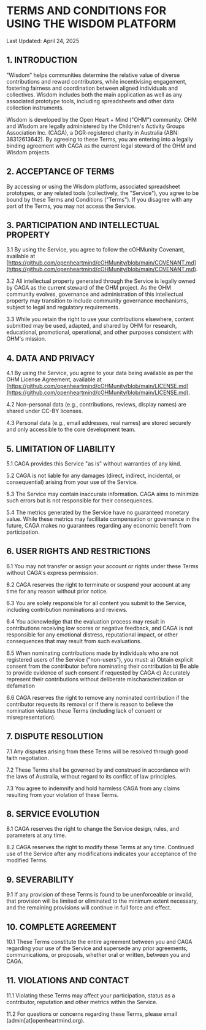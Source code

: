 # TERMS AND CONDITIONS FOR USING THE WISDOM PLATFORM

Last Updated: April 24, 2025

## **1\. INTRODUCTION**

"Wisdom" helps communities determine the relative value of diverse contributions and reward contributors, while incentivising engagement, fostering fairness and coordination between aligned individuals and collectives. Wisdom includes both the main application as well as any associated prototype tools, including spreadsheets and other data collection instruments.

Wisdom is developed by the Open Heart + Mind ("OHM") community. OHM and Wisdom are legally administered by the Children's Activity Groups Association Inc. (CAGA), a DGR-registered charity in Australia (ABN: 38312613642). By agreeing to these Terms, you are entering into a legally binding agreement with CAGA as the current legal steward of the OHM and Wisdom projects.

## **2\. ACCEPTANCE OF TERMS**

By accessing or using the Wisdom platform, associated spreadsheet prototypes, or any related tools (collectively, the "Service"), you agree to be bound by these Terms and Conditions ("Terms"). If you disagree with any part of the Terms, you may not access the Service.

## **3\. PARTICIPATION AND INTELLECTUAL PROPERTY**

3.1 By using the Service, you agree to follow the cOHMunity Covenant, available at [https://github.com/openheartmind/cOHMunity/blob/main/COVENANT.md](https://github.com/openheartmind/cOHMunity/blob/main/COVENANT.md).

3.2 All intellectual property generated through the Service is legally owned by CAGA as the current steward of the OHM project. As the OHM community evolves, governance and administration of this intellectual property may transition to include community governance mechanisms, subject to legal and regulatory requirements.

3.3 While you retain the right to use your contributions elsewhere, content submitted may be used, adapted, and shared by OHM for research, educational, promotional, operational, and other purposes consistent with OHM's mission.

## **4\. DATA AND PRIVACY**

4.1 By using the Service, you agree to your data being available as per the OHM License Agreement, available at [https://github.com/openheartmind/cOHMunity/blob/main/LICENSE.md](https://github.com/openheartmind/cOHMunity/blob/main/LICENSE.md). 

4.2 Non-personal data (e.g., contributions, reviews, display names) are shared under CC-BY licenses.

4.3 Personal data (e.g., email addresses, real names) are stored securely and only accessible to the core development team.

## **5\. LIMITATION OF LIABILITY**

5.1 CAGA provides this Service "as is" without warranties of any kind.

5.2 CAGA is not liable for any damages (direct, indirect, incidental, or consequential) arising from your use of the Service.

5.3 The Service may contain inaccurate information. CAGA aims to minimize such errors but is not responsible for their consequences.

5.4 The metrics generated by the Service have no guaranteed monetary value. While these metrics may facilitate compensation or governance in the future, CAGA makes no guarantees regarding any economic benefit from participation.

## **6\. USER RIGHTS AND RESTRICTIONS**

6.1 You may not transfer or assign your account or rights under these Terms without CAGA's express permission.

6.2 CAGA reserves the right to terminate or suspend your account at any time for any reason without prior notice.

6.3 You are solely responsible for all content you submit to the Service, including contribution nominations and reviews.

6.4 You acknowledge that the evaluation process may result in contributions receiving low scores or negative feedback, and CAGA is not responsible for any emotional distress, reputational impact, or other consequences that may result from such evaluations.

6.5 When nominating contributions made by individuals who are not registered users of the Service ("non-users"), you must: a) Obtain explicit consent from the contributor before nominating their contribution b) Be able to provide evidence of such consent if requested by CAGA c) Accurately represent their contributions without deliberate mischaracterization or defamation

6.6 CAGA reserves the right to remove any nominated contribution if the contributor requests its removal or if there is reason to believe the nomination violates these Terms (including lack of consent or misrepresentation).

## **7\. DISPUTE RESOLUTION**

7.1 Any disputes arising from these Terms will be resolved through good faith negotiation.

7.2 These Terms shall be governed by and construed in accordance with the laws of Australia, without regard to its conflict of law principles.

7.3 You agree to indemnify and hold harmless CAGA from any claims resulting from your violation of these Terms.

## **8\. SERVICE EVOLUTION**

8.1 CAGA reserves the right to change the Service design, rules, and parameters at any time.

8.2 CAGA reserves the right to modify these Terms at any time. Continued use of the Service after any modifications indicates your acceptance of the modified Terms.

## **9\. SEVERABILITY**

9.1 If any provision of these Terms is found to be unenforceable or invalid, that provision will be limited or eliminated to the minimum extent necessary, and the remaining provisions will continue in full force and effect.

## **10\. COMPLETE AGREEMENT**

10.1 These Terms constitute the entire agreement between you and CAGA regarding your use of the Service and supersede any prior agreements, communications, or proposals, whether oral or written, between you and CAGA.

## **11\. VIOLATIONS AND CONTACT**

11.1 Violating these Terms may affect your participation, status as a contributor, reputation and other metrics within the Service.

11.2 For questions or concerns regarding these Terms, please email (admin\[at\]openheartmind.org).

